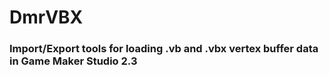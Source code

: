# DmrVBX

### Import/Export tools for loading .vb and .vbx vertex buffer data in Game Maker Studio 2.3


